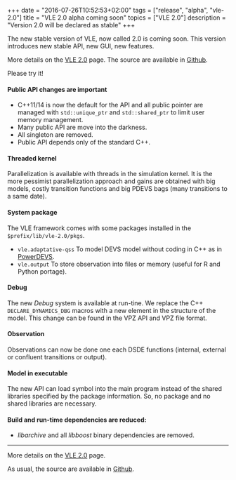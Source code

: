 +++
date = "2016-07-26T10:52:53+02:00"
tags = ["release", "alpha", "vle-2.0"]
title = "VLE 2.0 alpha coming soon"
topics = ["VLE 2.0"]
description = "Version 2.0 will be declared as stable"
+++


The new stable version of VLE, now called 2.0 is coming soon. This
version introduces new stable API, new GUI, new features.

More details on the [VLE 2.0](vle-20.md) page. The
source are available in [Github](https://github.com/vle-forge/).

Please try it!

#### Public API changes are important

* C++11/14 is now the default for the API and all public pointer are
  managed with `std::unique_ptr` and `std::shared_ptr` to limit user
  memory management.
* Many public API are move into the darkness.
* All singleton are removed.
* Public API depends only of the standard C++.

#### Threaded kernel

Parallelization is available with threads in the simulation kernel. It
is the more pessimist parallelization approach and gains are obtained
with big models, costly transition functions and big PDEVS bags (many
transitions to a same date).

#### System package

The VLE framework comes with some packages installed in the
`$prefix/lib/vle-2.0/pkgs`.

* `vle.adaptative-qss` To model DEVS model without coding in C++ as in
  [PowerDEVS](https://sourceforge.net/projects/powerdevs/).
* `vle.output` To store observation into files or memory (useful for R
  and Python portage).

#### Debug

The new *Debug* system is available at run-tine. We replace the C++
`DECLARE_DYNAMICS_DBG` macros with a new element in the structure of
the model. This change can be found in the VPZ API and VPZ file
format.

#### Observation

Observations can now be done one each DSDE functions (internal,
external or confluent transitions or output).

#### Model in executable

The new API can load symbol into the main program instead of the
shared libraries specified by the package information. So, no package
and no shared libraries are necessary.

#### Build and run-time dependencies are reduced:

* *libarchive* and all *libboost* binary dependencies are removed.

----

More details on the [VLE 2.0](vle-20.md) page.

As usual, the source are available in [Github](https://github.com/vle-forge/).
